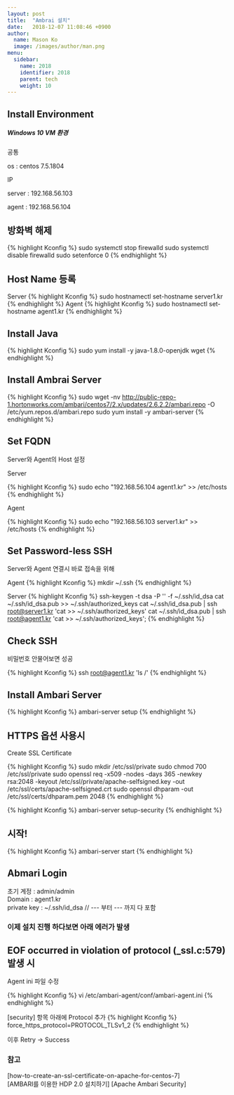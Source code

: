 ```yaml
---
layout: post
title:  "Ambrai 설치"
date:   2018-12-07 11:08:46 +0900
author:
  name: Mason Ko
  image: /images/author/man.png
menu:
  sidebar:
    name: 2018
    identifier: 2018
    parent: tech
    weight: 10
---
```


## Install Environment


##### Windows 10 VM 환경

<p>공통</p>
<p>os : centos 7.5.1804</p>

<p>IP</p>
<p>server : 192.168.56.103</p>
<p>agent : 192.168.56.104 </p>

<h2>
방화벽 해제 
</h2>

{% highlight Kconfig %}
sudo systemctl stop firewalld
sudo systemctl disable firewalld 
sudo setenforce 0
{% endhighlight %}

<h2>
Host Name 등록
</h2>

Server
{% highlight Kconfig %}
sudo hostnamectl set-hostname server1.kr
{% endhighlight %}
Agent
{% highlight Kconfig %}
sudo hostnamectl set-hostname agent1.kr
{% endhighlight %}

<h2>
Install Java
</h2>

{% highlight Kconfig %}
sudo yum install -y java-1.8.0-openjdk wget
{% endhighlight %}

<h2>
Install Ambrai Server
</h2>

{% highlight Kconfig %}
sudo wget -nv http://public-repo-1.hortonworks.com/ambari/centos7/2.x/updates/2.6.2.2/ambari.repo -O /etc/yum.repos.d/ambari.repo
sudo yum install -y ambari-server
{% endhighlight %}

<h2>
Set FQDN
</h2>

Server와 Agent의 Host 설정

<p>Server</p>

{% highlight Kconfig %}
sudo echo "192.168.56.104   agent1.kr" >> /etc/hosts
{% endhighlight %}

<p>Agent</p>

{% highlight Kconfig %}
sudo echo "192.168.56.103   server1.kr" >> /etc/hosts
{% endhighlight %}

<h2>
Set Password-less SSH
</h2>

Server와 Agent 연결시 바로 접속을 위해 


Agent
{% highlight Kconfig %}
mkdir ~/.ssh
{% endhighlight %}

Server
{% highlight Kconfig %}
ssh-keygen -t dsa -P '' -f ~/.ssh/id_dsa
cat ~/.ssh/id_dsa.pub >> ~/.ssh/authorized_keys
cat ~/.ssh/id_dsa.pub | ssh root@server1.kr 'cat >> ~/.ssh/authorized_keys'
cat ~/.ssh/id_dsa.pub | ssh root@agent1.kr 'cat >> ~/.ssh/authorized_keys';
{% endhighlight %}


<h2>
Check SSH
</h2>

비밀번호 안물어보면 성공

{% highlight Kconfig %}
ssh root@agent1.kr 'ls /'
{% endhighlight %}

<h2>
Install Ambari Server  
</h2>

{% highlight Kconfig %}
ambari-server setup
{% endhighlight %}

<h2>
HTTPS 옵션 사용시  
</h2>

<p>Create SSL Certificate</p>
{% highlight Kconfig %}
sudo mkdir /etc/ssl/private
sudo chmod 700 /etc/ssl/private
sudo openssl req -x509 -nodes -days 365 -newkey rsa:2048 -keyout /etc/ssl/private/apache-selfsigned.key -out /etc/ssl/certs/apache-selfsigned.crt
sudo openssl dhparam -out /etc/ssl/certs/dhparam.pem 2048
{% endhighlight %}

{% highlight Kconfig %}
ambari-server setup-security
{% endhighlight %}


<h2>
시작!  
</h2>

{% highlight Kconfig %}
ambari-server start
{% endhighlight %}

<h2>
Abmari Login  
</h2>

<p>
초기 계정 : admin/admin <br/>
Domain : agent1.kr<br/>
private key : ~/.ssh/id_dsa    // --- 부터 --- 까지 다 포함</p>

<h3>
이제 설치 진행 하다보면 아래 에러가 발생
</h3>

<h2>
EOF occurred in violation of protocol (_ssl.c:579) 발생 시
</h2>

Agent ini 파일 수정

{% highlight Kconfig %}
vi /etc/ambari-agent/conf/ambari-agent.ini
{% endhighlight %}

[security] 항목 아래에 Protocol 추가
{% highlight Kconfig %}
force_https_protocol=PROTOCOL_TLSv1_2
{% endhighlight %}

이후 Retry -> Success

<h3>참고</h3>
[how-to-create-an-ssl-certificate-on-apache-for-centos-7] <br/>
[AMBARI를 이용한 HDP 2.0 설치하기]
[Apache Ambari Security]

[how-to-create-an-ssl-certificate-on-apache-for-centos-7]: https://www.digitalocean.com/community/tutorials/how-to-create-an-ssl-certificate-on-apache-for-centos-7
[AMBARI를 이용한 HDP 2.0 설치하기]: http://guruble.com/ambari/
[Apache Ambari Security]: https://docs.hortonworks.com/HDPDocuments/Ambari-2.6.2.2/bk_ambari-security/content/optional_set_up_ssl_for_ambari.html